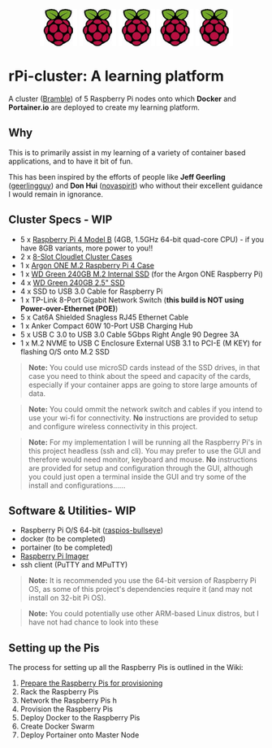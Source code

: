 <p align="center">
  <img src="https://raw.githubusercontent.com/hakshark/rPi-cluster/master/images-icons/pi-logo.jpg" height="73" alt="Raspberry Pi Logo" />
  <img src="https://raw.githubusercontent.com/hakshark/rPi-cluster/master/images-icons/pi-logo.jpg" height="73" alt="Raspberry Pi Logo" />
  <img src="https://raw.githubusercontent.com/hakshark/rPi-cluster/master/images-icons/pi-logo.jpg" height="73" alt="Raspberry Pi Logo" />
  <img src="https://raw.githubusercontent.com/hakshark/rPi-cluster/master/images-icons/pi-logo.jpg" height="73" alt="Raspberry Pi Logo" />
  <img src="https://raw.githubusercontent.com/hakshark/rPi-cluster/master/images-icons/pi-logo.jpg" height="73" alt="Raspberry Pi Logo" /></p>

# rPi-cluster: A learning platform

A cluster ([Bramble](http://elinux.org/Bramble)) of 5 Raspberry Pi nodes onto which **Docker** and **Portainer.io** are deployed to create my learning platform.

## Why

This is to primarily assist in my learning of a variety of container based applications, and to have it bit of fun. 

This has been inspired by the efforts of people like **Jeff Geerling** ([geerlingguy](https://github.com/geerlingguy)) and **Don Hui** ([novaspirit](https://github.com/novaspirit)) who without their excellent guidance I would remain in ignorance.

## Cluster Specs - WIP

  - 5 x [Raspberry Pi 4 Model B](https://thepihut.com/collections/raspberry-pi/products/raspberry-pi-4-model-b) (4GB, 1.5GHz 64-bit quad-core CPU) - if you have 8GB variants, more power to you!!
  - 2 x [8-Slot Cloudlet Cluster Cases](https://thepihut.com/collections/raspberry-pi-cases/products/8-slot-cloudlet-cluster-case)
  - 1 x [Argon ONE M.2 Raspberry Pi 4 Case](https://thepihut.com/collections/raspberry-pi-cases/products/argon-one-m-2-raspberry-pi-4-case)
  - 1 x [WD Green 240GB M.2 Internal SSD](https://thepihut.com/collections/raspberry-pi-sd-cards-and-adapters/products/wd-green-240gb-m-2-internal-ssd) (for the Argon ONE Raspberry Pi)
  - 4 x [WD Green 240GB 2.5" SSD](https://thepihut.com/collections/raspberry-pi-sd-cards-and-adapters/products/wd-green-240gb-2-5-ssd)
  - 4 x SSD to USB 3.0 Cable for Raspberry Pi
  - 1 x TP-Link 8-Port Gigabit Network Switch (**this build is NOT using Power-over-Ethernet (POE)**)
  - 5 x Cat6A Shielded Snagless RJ45 Ethernet Cable
  - 1 x Anker Compact 60W 10-Port USB Charging Hub
  - 5 x USB C 3.0 to USB 3.0 Cable 5Gbps Right Angle 90 Degree 3A
  - 1 x M.2 NVME to USB C Enclosure External USB 3.1 to PCI-E (M KEY) for flashing O/S onto M.2 SSD  

>**Note:** You could use microSD cards instead of the SSD drives, in that case you need to think about the speed and capacity of the cards, especially if your container apps are going to store large amounts of data.  

>**Note:** You could ommit the network switch and cables if you intend to use your wi-fi for connectivity. **No** instructions are provided to setup and configure wireless connectivity in this project.  

>**Note:** For my implementation I will be running all the Raspberry Pi's in this project headless (ssh and cli). You may prefer to use the GUI and therefore would need monitor, keyboard and mouse. **No** instructions are provided for setup and configuration through the GUI, although you could just open a terminal inside the GUI and try some of the install and configurations......

## Software & Utilities- WIP

  - Raspberry Pi O/S 64-bit ([raspios-bullseye](https://downloads.raspberrypi.org/raspios_arm64/images/))
  - docker (to be completed)
  - portainer (to be completed)
  - [Raspberry Pi Imager](https://www.raspberrypi.com/software/)
  - ssh client (PuTTY and MPuTTY)

>**Note:** It is recommended you use the 64-bit version of Raspberry Pi OS, as some of this project's dependencies require it (and may not install on 32-bit Pi OS).

>**Note:** You could potentially use other ARM-based Linux distros, but I have not had chance to look into these

## Setting up the Pis

The process for setting up all the Raspberry Pis is outlined in the Wiki:

  1. [Prepare the Raspberry Pis for provisioning](https://github.com/hakshark/rPi-cluster/blob/main/setups/pi-Step1.md)
  1. Rack the Raspberry Pis 
  1. Network the Raspberry Pis h
  1. Provision the Raspberry Pis
  1. Deploy Docker to the Raspberry Pis
  1. Create Docker Swarm
  1. Deploy Portainer onto Master Node
